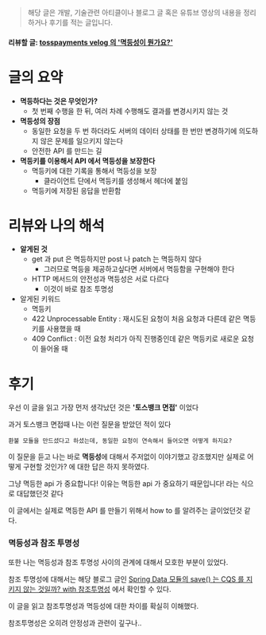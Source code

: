 > 해당 글은 개발, 기술관련 아티클이나 블로그 글 혹은 유튜브 영상의 내용을 정리하거나 후기를 적는 글입니다.

#### 리뷰할 글: [tosspayments velog 의 '멱등성이 뭔가요?'](https://velog.io/@tosspayments/멱등성이-뭔가요)

# 글의 요약

- **멱등하다는 것은 무엇인가?**
  - 첫 번째 수행을 한 뒤, 여러 차례 수행해도 결과를 변경시키지 않는 것
- **멱등성의 장점**
  - 동일한 요청을 두 번 하더라도 서버의 데이터 상태를 한 번만 변경하기에 의도하지 않은 문제를 일으키지 않는다
  - 안전한 API 를 만드는 길
- **멱등키를 이용해서 API 에서 멱등성을 보장한다**
  - 멱등키에 대한 기록을 통해서 멱등성을 보장
    - 클라이언트 단에서 멱등키를 생성해서 헤더에 붙임
  - 멱등키에 저장된 응답을 반환함

# 리뷰와 나의 해석

- **알게된 것**
  - get 과 put 은 멱등하지만 post 나 patch 는 멱등하지 않다
    - 그러므로 멱등을 제공하고싶다면 서버에서 멱등함을 구현해야 한다
  - HTTP 메서드의 안전성과 멱등성은 서로 다르다
    - 이것이 바로 참조 투명성
- 알게된 키워드
  - 멱등키
  - 422 Unprocessable Entity : 재시도된 요청이 처음 요청과 다른데 같은 멱등키를 사용했을 때
  - 409 Conflict : 이전 요청 처리가 아직 진행중인데 같은 멱등키로 새로운 요청이 들어올 때

# 후기

우선 이 글을 읽고 가장 먼저 생각났던 것은 **'토스뱅크 면접'** 이었다

과거 토스뱅크 면접때 나는 이런 질문을 받았던 적이 있다

`환불 모듈을 만드셨다고 하셨는데, 동일한 요청이 연속해서 들어오면 어떻게 하지요?`

이 질문을 듣고 나는 바로 **멱등성**에 대해서 주저없이 이야기했고 강조했지만 실제로 어떻게 구현할 것인가? 에 대한 답은 하지 못하였다.

그냥 멱등한 api 가 중요합니다! 이유는 멱등한 api 가 중요하기 때문입니다! 라는 식으로 대답했던것 같다

이 글에서는 실제로 멱등한 API 를 만들기 위해서 how to 를 알려주는 글이었던것 같다.

### 멱등성과 참조 투명성

또한 나는 멱등성과 참조 투명성 사이의 관계에 대해서 모호한 부분이 있었다.

참조 투명성에 대해서는 해당 블로그 글인 [Spring Data 모듈의 save() 는 CQS 를 지키지 않는 것일까? with 참조투명성](https://wonit.tistory.com/629) 에서 확인할 수 있다.

이 글을 읽고 참조투명성과 멱등성에 대한 차이를 확실히 이해했다.

참조투명성은 오히려 안정성과 관련이 깊구나..

